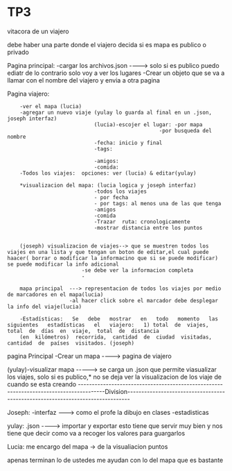 # TP3


vitacora de un viajero

debe haber una parte donde el viajero  decida si es mapa es publico o privado


Pagina principal:
				-cargar los archivos.json ----> solo si es publico puedo ediatr de lo contrario solo voy a ver los lugares
				-Crear un objeto que se va a llamar con el nombre del viajero y envia a otra pagina


Pagina viajero:

		-ver el mapa (lucia)
		-agregar un nuevo viaje (yulay lo guarda al final en un .json, joseph interfaz)
								(lucia)-escojer el lugar: -por mapa
												     -por busqueda del nombre
								-fecha: inicio y final
								-tags: 

								-amigos:
								-comida: 
		-Todos los viajes:  opciones: ver (lucia) & editar(yulay)

		*visualizacion del mapa: (lucia logica y joseph interfaz)
								-todos los viajes
								- por fecha
								- por tags: al menos una de las que tenga
								-amigos
								-comida
								-Trazar  ruta: cronologicamente
								-mostrar distancia entre los puntos


		(joseph) visualizacion de viajes--> que se muestren todos los viajes en una lista y que tengan un boton de editar,el cual puede haacer( borrar o modificar la informacino que si se puede modificar)							se puede modificar la info adicional
							-se debe ver la informacion completa
							-

		mapa principal  ---> representacion de todos los viajes por medio de marcadores en el mapa(lucia)
						-al hacer click sobre el marcador debe desplegar la info del viaje(lucia)

		-Estadísticas:   Se   debe   mostrar   en   todo   momento   las   siguientes   estadísticas   el   viajero:   1) total  de  viajes,  total  de  días  en  viaje,  total  de  distancia  
		(en  kilómetros)  recorrida,  cantidad  de  ciudad  visitadas,  cantidad  de  países  visitados. (joseph)


pagina Principal
		-Crear un mapa ----> pagina de viajero

(yulay)-visualizar mapa -----> se carga un .json que permite viasualizar los viajes, solo si es publico,* no se deja ver la visualizacion de los viaje de cuando se esta creando
---------------------------------------------------------------------------------------Division-------------------------------------------------------------------------------

Joseph:
    		-interfaz ---> como el profe la dibujo en clases
		-estadisticas

yulay:
		.json ---->  importar y exportar
		esto tiene que servir muy bien y nos tiene que decir como va a recoger los valores para guargarlos
		

Lucia:
		me encargo del mapa -> de la visualiacion puntos


apenas terminan lo de ustedes me ayudan con lo del mapa que es bastante


